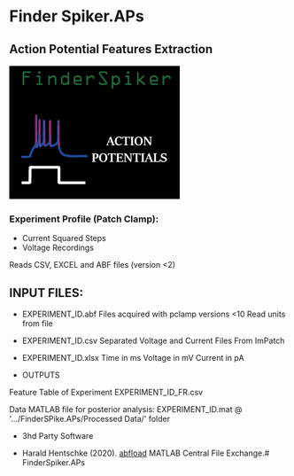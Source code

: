 # Finder Spiker.APs 

## Action Potential Features Extraction
![Logo](/Figures/Logo_FinderSpiker---APs.png)

### Experiment Profile (Patch Clamp):
* Current Squared Steps 
* Voltage Recordings

Reads CSV, EXCEL and ABF files (version <2)

## INPUT FILES:

* EXPERIMENT_ID.abf
	Files acquired with pclamp versions <10
	Read units from file
* EXPERIMENT_ID.csv
	Separated Voltage and Current Files
	From ImPatch
* EXPERIMENT_ID.xlsx
	Time      in ms
	Voltage   in mV
	Current   in pA
 
* OUTPUTS

Feature Table of Experiment
EXPERIMENT_ID_FR.csv

Data MATLAB file for posterior analysis:
EXPERIMENT_ID.mat @ '.../FinderSPike.APs/Processed Data/' folder



* 3hd Party Software
- Harald Hentschke (2020). [abfload](https://www.mathworks.com/matlabcentral/fileexchange/6190-abfload) MATLAB Central File Exchange.# FinderSpiker.APs
